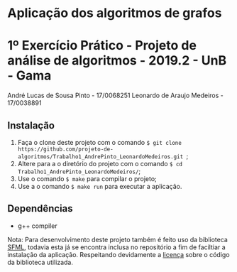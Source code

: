 # Aplicação dos algoritmos de grafos

1º Exercício Prático - Projeto de análise de algoritmos - 2019.2 - UnB - Gama
=========================
André Lucas de Sousa Pinto - 17/0068251
Leonardo de Araujo Medeiros - 17/0038891

## Instalação
1. Faça o clone deste projeto com o comando ```$ git clone https://github.com/projeto-de-algoritmos/Trabalho1_AndrePinto_LeonardoMedeiros.git ```;
2. Altere para a o diretório do projeto com o comando ```$ cd Trabalho1_AndrePinto_LeonardoMedeiros/```;
3. Use o comando ```$ make``` para compilar o projeto;
4. Use a o comando ```$ make run``` para executar a aplicação.

## Dependências
- g++ compiler

 Nota: Para desenvolvimento deste projeto também é feito uso da biblioteca [SFML](https://www.sfml-dev.org/index.php), todavia esta já se encontra inclusa no repositório a fim de faciltiar a instalação da aplicação. Respeitando devidamente a [licença](https://www.sfml-dev.org/license.php) sobre o código da biblioteca utilizada.
